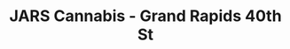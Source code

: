 ---
title: "JARS Cannabis - Grand Rapids 40th St"
url: /grand-rapids/jars-cannabis-grand-rapids-40th-st/
shop: cannabis
---